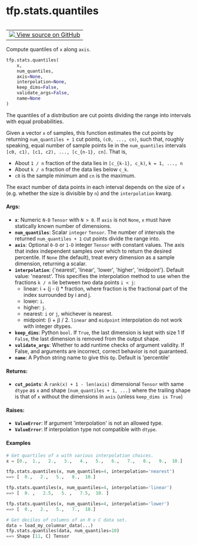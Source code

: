 <div itemscope itemtype="http://developers.google.com/ReferenceObject">
<meta itemprop="name" content="tfp.stats.quantiles" />
<meta itemprop="path" content="Stable" />
</div>

# tfp.stats.quantiles


<table class="tfo-notebook-buttons tfo-api" align="left">

<td>
  <a target="_blank" href="https://github.com/tensorflow/probability/blob/master/tensorflow_probability/python/stats/quantiles.py">
    <img src="https://www.tensorflow.org/images/GitHub-Mark-32px.png" />
    View source on GitHub
  </a>
</td></table>



Compute quantiles of `x` along `axis`.

``` python
tfp.stats.quantiles(
    x,
    num_quantiles,
    axis=None,
    interpolation=None,
    keep_dims=False,
    validate_args=False,
    name=None
)
```



<!-- Placeholder for "Used in" -->

The quantiles of a distribution are cut points dividing the range into
intervals with equal probabilities.

Given a vector `x` of samples, this function estimates the cut points by
returning `num_quantiles + 1` cut points, `(c0, ..., cn)`, such that, roughly
speaking, equal number of sample points lie in the `num_quantiles` intervals
`[c0, c1), [c1, c2), ..., [c_{n-1}, cn]`.  That is,

* About `1 / n` fraction of the data lies in `[c_{k-1}, c_k)`, `k = 1, ..., n`
* About `k / n` fraction of the data lies below `c_k`.
* `c0` is the sample minimum and `cn` is the maximum.

The exact number of data points in each interval depends on the size of
`x` (e.g. whether the size is divisible by `n`) and the `interpolation` kwarg.

#### Args:


* <b>`x`</b>:  Numeric `N-D` `Tensor` with `N > 0`.  If `axis` is not `None`,
  `x` must have statically known number of dimensions.
* <b>`num_quantiles`</b>:  Scalar `integer` `Tensor`.  The number of intervals the
  returned `num_quantiles + 1` cut points divide the range into.
* <b>`axis`</b>:  Optional `0-D` or `1-D` integer `Tensor` with constant values. The
  axis that index independent samples over which to return the desired
  percentile.  If `None` (the default), treat every dimension as a sample
  dimension, returning a scalar.
* <b>`interpolation`</b>: {'nearest', 'linear', 'lower', 'higher', 'midpoint'}.
  Default value: 'nearest'.  This specifies the interpolation method to
  use when the fractions `k / n` lie between two data points `i < j`:
    * linear: i + (j - i) * fraction, where fraction is the fractional part
      of the index surrounded by i and j.
    * lower: `i`.
    * higher: `j`.
    * nearest: `i` or `j`, whichever is nearest.
    * midpoint: (i + j) / 2. `linear` and `midpoint` interpolation do not
      work with integer dtypes.
* <b>`keep_dims`</b>:  Python `bool`. If `True`, the last dimension is kept with size 1
  If `False`, the last dimension is removed from the output shape.
* <b>`validate_args`</b>:  Whether to add runtime checks of argument validity. If
  False, and arguments are incorrect, correct behavior is not guaranteed.
* <b>`name`</b>:  A Python string name to give this `Op`.  Default is 'percentile'


#### Returns:


* <b>`cut_points`</b>:  A `rank(x) + 1 - len(axis)` dimensional `Tensor` with same
`dtype` as `x` and shape `[num_quantiles + 1, ...]` where the trailing shape
is that of `x` without the dimensions in `axis` (unless `keep_dims is True`)


#### Raises:


* <b>`ValueError`</b>:  If argument 'interpolation' is not an allowed type.
* <b>`ValueError`</b>:  If interpolation type not compatible with `dtype`.

#### Examples

```python
# Get quartiles of x with various interpolation choices.
x = [0.,  1.,   2.,   3.,   4.,   5.,   6.,   7.,   8.,   9.,  10.]

tfp.stats.quantiles(x, num_quantiles=4, interpolation='nearest')
==> [  0.,   2.,   5.,   8.,  10.]

tfp.stats.quantiles(x, num_quantiles=4, interpolation='linear')
==> [  0. ,   2.5,   5. ,   7.5,  10. ]

tfp.stats.quantiles(x, num_quantiles=4, interpolation='lower')
==> [  0.,   2.,   5.,   7.,  10.]

# Get deciles of columns of an R x C data set.
data = load_my_columnar_data(...)
tfp.stats.quantiles(data, num_quantiles=10)
==> Shape [11, C] Tensor
```
